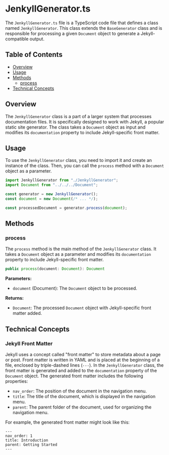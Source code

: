 # JenkyllGenerator.ts

The `JenkyllGenerator.ts` file is a TypeScript code file that defines a class named `JenkyllGenerator`. This class extends the `BaseGenerator` class and is responsible for processing a given `Document` object to generate a Jekyll-compatible output.

## Table of Contents

- [Overview](#overview)
- [Usage](#usage)
- [Methods](#methods)
  - [process](#process)
- [Technical Concepts](#technical-concepts)

## Overview

The `JenkyllGenerator` class is a part of a larger system that processes documentation files. It is specifically designed to work with Jekyll, a popular static site generator. The class takes a `Document` object as input and modifies its `documentation` property to include Jekyll-specific front matter.

## Usage

To use the `JenkyllGenerator` class, you need to import it and create an instance of the class. Then, you can call the `process` method with a `Document` object as a parameter.

```typescript
import JenkyllGenerator from "./JenkyllGenerator";
import Document from "../../../Document";

const generator = new JenkyllGenerator();
const document = new Document(/* ... */);

const processedDocument = generator.process(document);
```

## Methods

### process

The `process` method is the main method of the `JenkyllGenerator` class. It takes a `Document` object as a parameter and modifies its `documentation` property to include Jekyll-specific front matter.

```typescript
public process(document: Document): Document
```

**Parameters:**

- `document` (Document): The `Document` object to be processed.

**Returns:**

- `Document`: The processed `Document` object with Jekyll-specific front matter added.

## Technical Concepts

### Jekyll Front Matter

Jekyll uses a concept called "front matter" to store metadata about a page or post. Front matter is written in YAML and is placed at the beginning of a file, enclosed by triple-dashed lines (`---`). In the `JenkyllGenerator` class, the front matter is generated and added to the `documentation` property of the `Document` object. The generated front matter includes the following properties:

- `nav_order`: The position of the document in the navigation menu.
- `title`: The title of the document, which is displayed in the navigation menu.
- `parent`: The parent folder of the document, used for organizing the navigation menu.

For example, the generated front matter might look like this:

```
---
nav_order: 1
title: Introduction
parent: Getting Started
---
```
